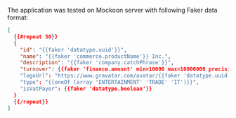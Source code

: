 The application was tested on Mockoon server with following Faker data format:
```json
[
  {{#repeat 50}}
  {
    "id": "{{faker 'datatype.uuid'}}",
    "name": "{{faker 'commerce.productName'}} Inc.",
    "description": "{{faker 'company.catchPhrase'}}",
    "turnover": {{faker 'finance.amount' min=10000 max=10000000 precision=0.01}},
    "logoUrl": "https://www.gravatar.com/avatar/{{faker 'datatype.uuid'}}?d=identicon&s=150",
    "type": "{{oneOf (array 'ENTERTAINMENT' 'TRADE' 'IT')}}",
    "isVatPayer": {{faker 'datatype.boolean'}}
  }
  {{/repeat}}
]
```
